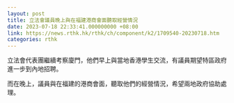 ```yaml
---
layout: post
title: 立法會議員晚上與在福建港商會面聽取經營情況
date: 2023-07-18 22:33:41.000000000 +08:00
link: https://news.rthk.hk/rthk/ch/component/k2/1709540-20230718.htm
categories: rthk
---
```


立法會代表團繼續考察廈門，他們早上與當地香港學生交流，有議員期望特區政府進一步到內地招聘。

而在晚上，議員與在福建的港商會面，聽取他們的經營情況，希望兩地政府協助處理。
